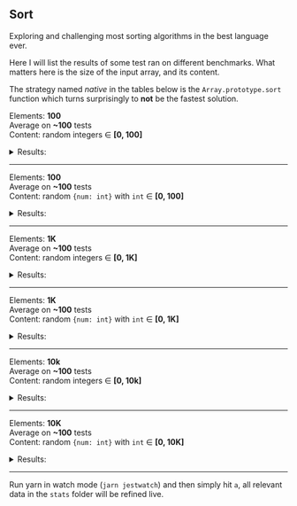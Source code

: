 ## Sort
Exploring and challenging most sorting algorithms in the best language ever.

Here I will list the results of some test ran on different benchmarks. What matters here is the size of the input array, and its content.

The strategy named _native_ in the tables below is the `Array.prototype.sort` function which turns surprisingly to **not** be the fastest solution.
 
Elements: **100**  
Average on **~100** tests  
Content: random integers ∈ **[0, 100]**  
<details>
    <summary>Results:</summary>  
counting: 0.04  
quick: 0.08  
_native_: 0.09  
shell: 0.09  
radix: 0.10  
merge: 0.15  
insertion: 0.18  
heap: 0.21  
selection: 0.30  
shaker: 0.33  
gnom: 0.47  
lodash: 0.59  
bubble: 0.98  
</details>

---
Elements: **100**  
Average on **~100** tests  
Content: random `{num: int}` with `int` ∈ **[0, 100]**  
<details>
    <summary>Results:</summary>  
counting: 0.06  
_native_: 0.09  
quic: 0.11  
merge: 0.17  
insertion: 0.21  
selection: 0.39  
lodash: 0.40  
shaker: 0.43  
gnome: 0.63  
bubble: 1.75  
</details>

---

Elements: **1K**  
Average on **~100** tests  
Content: random integers ∈ **[0, 1K]**  
<details>
    <summary>Results:</summary>  
counting: 0.26  
quick: 1.02  
radix: 1.09  
_native_: 1.34  
shell: 1.78  
insertion: 2.23  
heap: 2.67  
merge: 2.74  
selection: 2.80  
gnome: 3.24  
shaker: 3.92  
bubble: 5.37  
lodash: 5.46  
</details>

---
Elements: **1K**  
Average on **~100** tests  
Content: random `{num: int}` with `int` ∈ **[0, 1K]**  
<details>
    <summary>Results:</summary>  
counting: 0.36  
_native_: 0.36  
quick: 1.87  
merge: 3.38  
lodash: 4.35  
insertion: 6.00  
selection: 7.48  
shaker: 8.85  
gnome: 9.86  
bubble: 14.10  
</details>

---

Elements: **10k**  
Average on **~100** tests  
Content: random integers ∈ **[0, 10k]**  
<details>
    <summary>Results:</summary>  

| Strategy | time in ms |
|----------|------------:|
| counting | 2.41 |
| shell | 3.60 |
| quick | 5.00 |
| merge | 9.69 |
| _native_ | 11.53 |
| heap | 13.67 |
| radix | 19.81 |
| lodash | 26.60 |
| insertion | 34.44 |
| selection | 85.56 |
| shaker |105.32 |
| gnome | 147.57 |
| bubble | 308.16 |
</details>

---
Elements: **10K**  
Average on **~100** tests  
Content: random `{num: int}` with `int` ∈ **[0, 10K]**  
<details>
    <summary>Results:</summary>  
    
| Strategy | time in ms |
|----------|------------:|
| counting | 5.06 |
| quick | 8.23 |
| _native_ | 9.59 |
| merge | 12.43 |
| lodash | 17.68 |
| insertion | 258.38 |
| shaker | 424.16 |
| selection | 419.54 |
| gnome | 554.50 |
| bubble | 1140.90 |
</details>

--- 
Run yarn in watch mode (`jarn jestwatch`) and then simply hit `a`, all relevant data in the `stats` folder will be refined live.